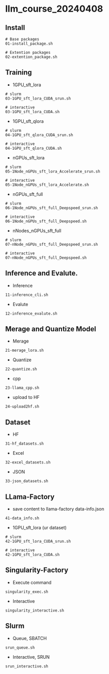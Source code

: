 # llm_course_20240408

## Install
```
# Base packages
01-install_package.sh

# Extention packages
02-extention_package.sh
```

## Training
- 1GPU_sft_lora
```
# slurm
03-1GPU_sft_lora_CUDA_srun.sh

# interactive
03-1GPU_sft_lora_CUDA.sh
```
- 1GPU_sft_qlora
```
# slurm
04-1GPU_sft_qlora_CUDA_srun.sh

# interactive
04-1GPU_sft_qlora_CUDA.sh
```
- nGPUs_sft_lora
```
# slurm
05-1Node_nGPUs_sft_lora_Accelerate_srun.sh

# interactive
05-1Node_nGPUs_sft_lora_Accelerate.sh
```
- nGPUs_sft_full
```
# slurm
06-1Node_nGPUs_sft_full_Deepspeed_srun.sh

# interactive
06-1Node_nGPUs_sft_full_Deepspeed.sh
```
- nNodes_nGPUs_sft_full
```
# slurm
07-nNode_nGPUs_sft_full_Deepspeed_srun.sh

# interactive
07-nNode_nGPUs_sft_full_Deepspeed.sh
```

## Inference and Evalute.
- Inference
```
11-inference_cli.sh
```
- Evalute
```
12-inference_evalute.sh
```

## Merage and Quantize Model
- Merage
```
21-merage_lora.sh
```
- Quantize
```
22-quantize.sh
```
- cpp
```
23-llama_cpp.sh
```
- upload to HF
```
24-upload2hf.sh
```
## Dataset
- HF
```
31-hf_datasets.sh
```
- Excel
```
32-excel_datasets.sh
```
- JSON
```
33-json_datasets.sh
```

## LLama-Factory 
- save content to llama-factory data-info.json
```
41-data_info.sh
```
- 1GPU_sft_lora (ur dataset)
```
# slurm
42-1GPU_sft_lora_CUDA_srun.sh

# interactive
42-1GPU_sft_lora_CUDA.sh
```

## Singularity-Factory 
- Execute command
```
singularity_exec.sh
```
- Interactive
```
singularity_interactive.sh
```

## Slurm
- Queue, SBATCH
```
srun_queue.sh
```
- Interactive, SRUN
```
srun_interactive.sh
```
